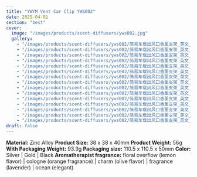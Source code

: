 ```yaml
---
title: "YWYM Vent Car Clip YWS002"
date: 2025-04-01
section: "best"
cover:
  image: "/images/products/scent-diffusers/yws002.jpg"
  gallery:
    - "/images/products/scent-diffusers/yws002/简易车载出风口香薰支架_英文_01.jpg"
    - "/images/products/scent-diffusers/yws002/简易车载出风口香薰支架_英文_02.jpg"
    - "/images/products/scent-diffusers/yws002/简易车载出风口香薰支架_英文_03.jpg"
    - "/images/products/scent-diffusers/yws002/简易车载出风口香薰支架_英文_04.jpg"
    - "/images/products/scent-diffusers/yws002/简易车载出风口香薰支架_英文_05.jpg"
    - "/images/products/scent-diffusers/yws002/简易车载出风口香薰支架_英文_06.jpg"
    - "/images/products/scent-diffusers/yws002/简易车载出风口香薰支架_英文_07.jpg"
    - "/images/products/scent-diffusers/yws002/简易车载出风口香薰支架_英文_08.jpg"
    - "/images/products/scent-diffusers/yws002/简易车载出风口香薰支架_英文_09.jpg"
    - "/images/products/scent-diffusers/yws002/简易车载出风口香薰支架_英文_10.jpg"
    - "/images/products/scent-diffusers/yws002/简易车载出风口香薰支架_英文_11.jpg"
    - "/images/products/scent-diffusers/yws002/简易车载出风口香薰支架_英文_12.jpg"
    - "/images/products/scent-diffusers/yws002/简易车载出风口香薰支架_英文_13.jpg"
    - "/images/products/scent-diffusers/yws002/简易车载出风口香薰支架_英文_14.jpg"
    - "/images/products/scent-diffusers/yws002/简易车载出风口香薰支架_英文_15.jpg"
draft: false
---
```

**Material:** Zinc Alloy
**Product Size:** 38 x 38 x 40mm
**Product Weight:** 56g
**With Packaging Weight:** 93.3g
**Packaging size:** 110.5 x 110.5 x 50mm
**Color:** Silver | Gold | Black
**Aromatherapist fragrance:** floral overflow (lemon flavor) | cologne (orange fragrance) | charm (olive flavor) | fragrance (lavender) | ocean (elegant)
